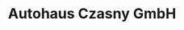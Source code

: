 ---
title: "Autohaus Czasny GmbH"
url: /herrsching-am-ammersee/autohaus-czasny-gmbh/
shop: Autohaus
---